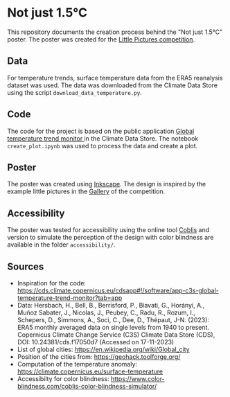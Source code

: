 # Not just 1.5°C

This repository documents the creation process behind the "Not just 1.5°C" poster. The poster was created for the [Little Pictures competition](https://climate.esa.int/en/littlepicturescompetition/). 

## Data

For temperature trends, surface temperature data from the ERA5 reanalysis dataset was used. The data was downloaded from the Climate Data Store using the script `download_data_temperature.py`.

## Code

The code for the project is based on the public application [
Global temperature trend monitor
](https://cds.climate.copernicus.eu/cdsapp#!/software/app-c3s-global-temperature-trend-monitor?tab=app) in the Climate Data Store. The notebook `create_plot.ipynb` was used to process the data and create a plot.

## Poster

The poster was created using [Inkscape](https://inkscape.org/). The design is inspired by the example little pictures in the [Gallery](https://climate.esa.int/en/little-pictures-gallery/) of the competition.

## Accessibility
The poster was tested for accessibility using the online tool [Coblis](https://www.color-blindness.com/coblis-color-blindness-simulator/) and version to simulate the perception of the design with color blindness are available in the folder `accessibility/`.

## Sources
- Inspiration for the code: https://cds.climate.copernicus.eu/cdsapp#!/software/app-c3s-global-temperature-trend-monitor?tab=app
- Data: Hersbach, H., Bell, B., Berrisford, P., Biavati, G., Horányi, A., Muñoz Sabater, J., Nicolas, J., Peubey, C., Radu, R., Rozum, I., Schepers, D., Simmons, A., Soci, C., Dee, D., Thépaut, J-N. (2023): ERA5 monthly averaged data on single levels from 1940 to present. Copernicus Climate Change Service (C3S) Climate Data Store (CDS), DOI: 10.24381/cds.f17050d7 (Accessed on 17-11-2023)
- List of global cities: https://en.wikipedia.org/wiki/Global_city
- Position of the cities from: https://geohack.toolforge.org/
- Computation of the temperature anomaly: https://climate.copernicus.eu/surface-temperature
- Accessibilty for color blindness: https://www.color-blindness.com/coblis-color-blindness-simulator/